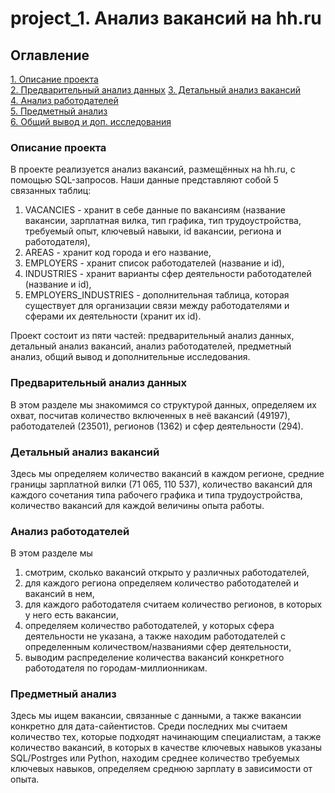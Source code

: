 # project_1. Анализ вакансий на hh.ru

## Оглавление  
[1. Описание проекта](.README.md#Описание-проекта)  
[2. Предварительный анализ данных](.README.md#Предварительный-анализ-данных) 
[3. Детальный анализ вакансий](.README.md#Детальный-анализ-вакансий)  
[4. Анализ работодателей](.README.md#Анализ-работодателей)  
[5. Предметный анализ](.README.md#Предметный-анализ)    
[6. Общий вывод и доп. исследования](.README.md#Общий-вывод-и-доп.исследования)

### Описание проекта    

В проекте реализуется анализ вакансий, размещённых на hh.ru, с помощью SQL-запросов. 
Наши данные представляют собой 5 связанных таблиц:
1. VACANCIES - хранит в себе данные по вакансиям (название вакансии, зарплатная вилка, тип графика, тип трудоустройства, требуемый опыт, ключевый навыки, id вакансии, региона и работодателя),
2. AREAS - хранит код города и его название,
3. EMPLOYERS - хранит список работодателей (название и id),
4. INDUSTRIES - хранит варианты сфер деятельности работодателей (название и id),
5. EMPLOYERS_INDUSTRIES - дополнительная таблица, которая существует для организации связи между работодателями и сферами их деятельности (хранит их id).

Проект состоит из пяти частей: предварительный анализ данных, детальный анализ вакансий, анализ работодателей, предметный анализ, общий вывод и дополнительные исследования.


### Предварительный анализ данных

В этом разделе мы знакомимся со структурой данных, определяем их охват, посчитав количество включенных в неё вакансий (49197), работодателей (23501), регионов (1362) и сфер деятельности (294).


### Детальный анализ вакансий

Здесь мы определяем количество вакансий в каждом регионе, средние границы зарплатной вилки (71 065, 110 537), количество вакансий для каждого сочетания типа рабочего графика и типа трудоустройства, количество вакансий для каждой величины опыта работы.


### Анализ работодателей

В этом разделе мы 
1. смотрим, сколько вакансий открыто у различных работодателей, 
2. для каждого региона определяем количество работодателей и вакансий в нем,
3. для каждого работодателя считаем количество регионов, в которых у него есть вакансии,
4. определяем количество работодателей, у которых сфера деятельности не указана, а также находим работодателей с определенным количеством/названиями сфер деятельности,
5. выводим распределение количества вакансий конкретного работодателя по городам-миллионникам.



### Предметный анализ
Здесь мы ищем вакансии, связанные с данными, а также вакансии конкретно для дата-сайентистов. Среди последних мы считаем количество тех, которые подходят начинающим специалистам, а также количество вакансий, в которых в качестве ключевых навыков указаны SQL/Postrges или Python, находим среднее количество требуемых ключевых навыков, определяем среднюю зарплату в зависимости от опыта.